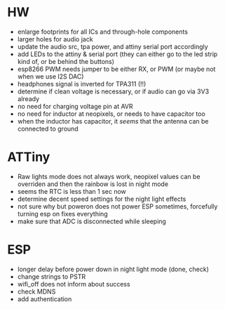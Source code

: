 # HW



- enlarge footprints for all ICs and through-hole components
- larger holes for audio jack
- update the audio src, tpa power, and attiny serial port accordingly
- add LEDs to the attiny & serial port (they can either go to the led strip kind of, or be behind the buttons)
- esp8266 PWM needs jumper to be either RX, or PWM (or maybe not when we use I2S DAC)
- headphones signal is inverted for TPA311 (!!)
- determine if clean voltage is necessary, or if audio can go via 3V3 already
- no need for charging voltage pin at AVR
- no need for inductor at neopixels, or needs to have capacitor too
- when the inductor has capacitor, it *seems* that the antenna can be connected to ground 

# ATTiny

- Raw lights mode does not always work, neopixel values can be overriden and then the rainbow is lost in night mode
- seems the RTC is less than 1 sec now
- determine decent speed settings for the night light effects
- not sure why but poweron does not power ESP sometimes, forcefully turning esp on fixes everything
- make sure that ADC is disconnected while sleeping

# ESP

- longer delay before power down in night light mode (done, check)
- change strings to PSTR
- wifi_off does not inform about success
- check MDNS
- add authentication
